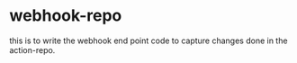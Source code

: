 # webhook-repo

this is to write the webhook end point code to capture changes done in the action-repo.
